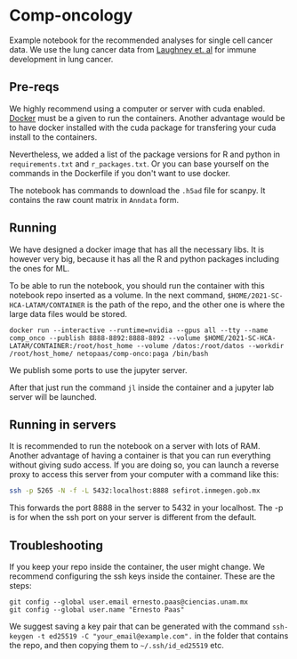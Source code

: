 # Comp-oncology
Example notebook for the recommended analyses for single cell cancer data.
We use the lung cancer data from [Laughney et. al](https://www.nature.com/articles/s41591-019-0750-6) for immune development
in lung cancer.

## Pre-reqs
We highly recommend using a computer or server with cuda enabled.
[Docker](https://docs.docker.com/engine/install/ubuntu/) must be a given to run the containers.
Another advantage would be to have docker installed with the cuda package
for transfering your cuda install to the containers.

Nevertheless, we added a list of the package versions for R and python in `requirements.txt`
and `r_packages.txt`. Or you can base yourself on the commands in the Dockerfile if you 
don't want to use docker.

The notebook has commands to download the `.h5ad` file for scanpy. It contains the raw count matrix
in `Anndata` form.

## Running

We have designed a docker image that has all the necessary libs. It is however very big, because it has 
all the R and python packages including the ones for ML.

To be able to run the notebook, you should run the container with this notebook repo
inserted as a volume. In the next command, `$HOME/2021-SC-HCA-LATAM/CONTAINER` is the
path of the repo, and the other one is where the large data files would be stored.

```
docker run --interactive --runtime=nvidia --gpus all --tty --name comp_onco --publish 8888-8892:8888-8892 --volume $HOME/2021-SC-HCA-LATAM/CONTAINER:/root/host_home --volume /datos:/root/datos --workdir /root/host_home/ netopaas/comp-onco:paga /bin/bash
```

We publish some ports to use the jupyter server.


After that just run the command `jl` inside the container and a jupyter lab server will be launched.

## Running in servers

It is recommended to run the notebook on a server with lots of RAM.
 Another advantage of having a container is that you can run everything without giving sudo access. 
If you are doing so, you can launch a reverse proxy to access this server from 
your computer with a command like this:

```bash
ssh -p 5265 -N -f -L 5432:localhost:8888 sefirot.inmegen.gob.mx
```

This forwards the port 8888 in the server to 5432 in your localhost. The -p is for when the ssh port on your server is different from the default.


## Troubleshooting

If you keep your repo inside the container, the user might change. We recommend configuring the ssh keys inside the container. These are the steps:

```
git config --global user.email ernesto.paas@ciencias.unam.mx
git config --global user.name "Ernesto Paas"
```

We suggest saving a key pair that can be generated with the command `ssh-keygen -t ed25519 -C "your_email@example.com".`
in the folder that contains the repo, and then copying them to `~/.ssh/id_ed25519` etc.
